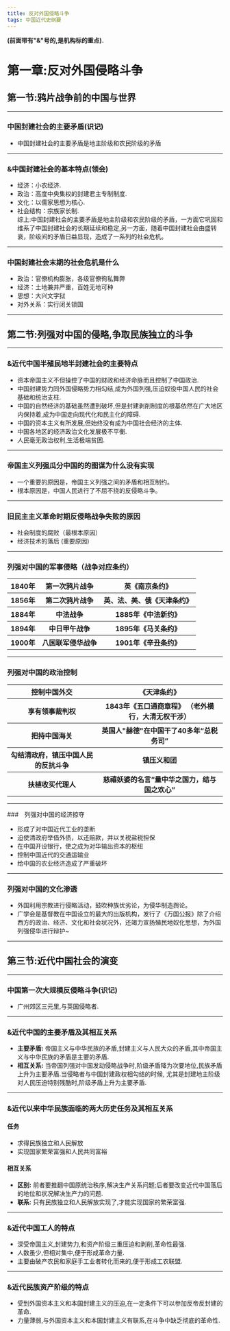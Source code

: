 ```yaml
---
title: 反对外国侵略斗争
tags: 中国近代史纲要
---
```


**(前面带有"&"号的,是机构标的重点).**

# 第一章:反对外国侵略斗争

## 第一节:鸦片战争前的中国与世界

***

### 中国封建社会的主要矛盾(识记)
* 中国封建社会的主要矛盾是地主阶级和农民阶级的矛盾

***

### &中国封建社会的基本特点(领会)
 * 经济：小农经济.   
 * 政治：高度中央集权的封建君主专制制度.    
 * 文化：以儒家思想为核心.  
 * 社会结构：宗族家长制.  
综上:中国封建社会的主要矛盾是地主阶级和农民阶级的矛盾，一方面它巩固和维系了中国封建社会的长期延续和稳定,另一方面，随着中国封建社会由盛转衰，阶级间的矛盾日益显现，造成了一系列的社会危机。  

***

### 中国封建社会末期的社会危机是什么
* 政治：官僚机构膨胀，各级官僚徇私舞弊  
* 经济：土地兼并严重，百姓无地可种  
* 思想：大兴文字狱  
* 对外关系：实行闭关锁国  

***

## 第二节:列强对中国的侵略,争取民族独立的斗争

***

### &近代中国半殖民地半封建社会的主要特点  
* 资本帝国主义不但操控了中国的财政和经济命脉而且控制了中国政治.  
* 中国封建势力同外国侵略势力相勾结,成为外国列强,压迫奴役中国人民的社会基础和统治支柱.  
* 中国的自然经济的基础虽然遭到破坏,但是封建剥削制度的根基依然在广大地区内保持着,成为中国走向现代化和民主化的障碍.  
* 中国的资本主义有所发展,但始终没有成为中国社会经济的主体.  
* 中国各地区的经济政治文化发展极不平衡.  
* 人民毫无政治权利,生活极端贫困.  

***

### 帝国主义列强瓜分中国的的图谋为什么没有实现
* 一个重要的原因是，帝国主义列强之间的矛盾和相互制约。
* 根本原因是，中国人民进行了不屈不挠的反侵略斗争。

***

### 旧民主主义革命时期反侵略战争失败的原因  
* 社会制度的腐败（最根本原因）
* 经济技术的落后 (重要原因)

***

### 列强对中国的军事侵略（战争对应条约）
<table>
        <tr>
            <th>1840年</th>
            <th>第一次鸦片战争</th>
            <th>英《南京条约》</th>
        </tr>
        <tr>
            <th>1856年</th>
            <th>第二次鸦片战争</th>
            <th>英、法、美、俄《天津条约》</th>
        </tr>
        <tr>
            <th>1884年</th>
            <th>中法战争</th>
            <th>1885年《中法新约》</th>
        </tr>
        <tr>
            <th>1894年</th>
            <th>中日甲午战争</th>
            <th>1895年《马关条约》</th>
        </tr>
        <tr>
            <th>1900年</th>
            <th>八国联军侵华战争</th>
            <th>1901年《辛丑条约》</th>
        </tr>
</table>

***

### 列强对中国的政治控制
<table>
        <tr>
            <th>控制中国外交</th>
            <th>《天津条约》</th>
        </tr>
        <tr>
            <th>享有领事裁判权</th>
            <th>1843年《五口通商章程》 （老外横行，大清无权干涉）</th>
        </tr>
        <tr>
            <th>把持中国海关</th>
            <th>英国人"赫德"在中国干了40多年“总税务司”</th>
        </tr>
        <tr>
            <th>勾结清政府，镇压中国人民的反抗斗争</th>
            <th>镇压义和团</th>
        </tr>
        <tr>
            <th>扶植收买代理人</th>
            <th>慈禧妖婆的名言“量中华之国力，结与国之欢心”</th>
        </tr>
</table>

***

###　列强对中国的经济掠夺　　
* 形成了对中国近代工业的垄断
* 迫使清政府举借外债，以还赔款，并以关税盐税担保
* 在中国开设银行，使之成为对华输出资本的枢纽
* 控制中国近代的交通运输业
* 给中国的农业经济造成了严重破坏

***

###  列强对中国的文化渗透
* 外国利用宗教进行侵略活动，鼓吹种族优劣论，为侵华制造舆论。
* 广学会是基督教在中国设立的最大的出版机构，发行了《万国公报》除了介绍西方的政治、经济、文化和社会状况外，还竭力宣扬殖民地奴化思想，为外国列强侵华进行辩护~

***

## 第三节:近代中国社会的演变

***

### 中国第一次大规模反侵略斗争(识记)
* 广州郊区三元里,与英国侵略者.

***

### &近代中国的主要矛盾及其相互关系  
* **主要矛盾:** 帝国主义与中华民族的矛盾,封建主义与人民大众的矛盾,其中帝国主义与中华民族的矛盾是主要的矛盾.
* **相互关系:** 当帝国列强对中国发动侵略战争时,阶级矛盾降为次要地位,民族矛盾上升为主要矛盾.当侵略者与中国封建政权相勾结的时候,
尤其是封建地主阶级对人民压迫特别残酷时,阶级矛盾上升为主要矛盾.

***

### &近代以来中华民族面临的两大历史任务及其相互关系  

#### 任务   
* 求得民族独立和人民解放  
* 实现国家繁荣富强和人民共同富裕  

#### 相互关系  
* **区别:** 前者要推翻中国原统治秩序,解决生产关系问题;后者要改变近代中国落后的地位和状况解决生产力的问题.  
* **联系:** 只有民族独立和人民解放实现了,才能实现国家的繁荣富强.  

***

### &近代中国工人的特点  
* 深受帝国主义,封建势力,和资产阶级三重压迫和剥削,革命性最强.  
* 人数虽少,但相对集中,便于形成革命力量.  
* 主要由破产农民和家庭手工业者转化而来的,便于形成工农联盟.  

***

### &近代民族资产阶级的特点  
* 受到外国资本主义和本国封建主义的压迫,在一定条件下可以参加反帝反封建的革命. 
* 力量薄弱,与外国资本主义和本国封建主义有联系,在斗争中缺乏彻底的革命性.  